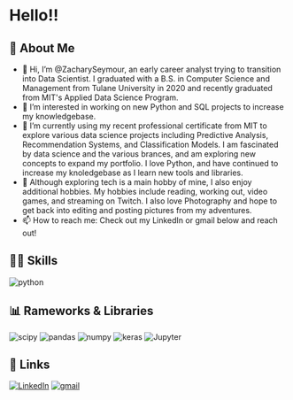 # Hello!! 

## 🤖 About Me
- 👋 Hi, I’m @ZacharySeymour, an early career analyst trying to transition into Data Scientist. I graduated with a B.S. in Computer Science and Management from Tulane University in 2020 and recently graduated from MIT's Applied Data Science Program. 
- 👀 I’m interested in working on new Python and SQL projects to increase my knowledgebase.
- 🌱 I’m currently using my recent professional certificate from MIT to explore various data science projects including Predictive Analysis, Recommendation Systems, and Classification Models. I am fascinated by data science and the various brances, and am exploring new concepts to expand my portfolio. I love Python, and have continued to increase my knoledgebase as I learn new tools and libraries. 
- 💞️ Although exploring tech is a main hobby of mine, I also enjoy additional hobbies. My hobbies include reading, working out, video games, and streaming on Twitch. I also love Photography and hope to get back into editing and posting pictures from my adventures. 
- 📫 How to reach me: Check out my LinkedIn or gmail below and reach out!

## 👩‍💻 Skills
![python](https://img.shields.io/badge/Python-3776AB?style=for-the-badge&logo=python&logoColor=white)

## 📊 Rameworks & Libraries
![scipy](https://img.shields.io/badge/SciPy-654FF0?style=for-the-badge&logo=SciPy&logoColor=white)
![pandas](https://img.shields.io/badge/Pandas-2C2D72?style=for-the-badge&logo=pandas&logoColor=white)
![numpy](https://img.shields.io/badge/Numpy-777BB4?style=for-the-badge&logo=numpy&logoColor=white)
![keras](https://img.shields.io/badge/Keras-D00000?style=for-the-badge&logo=Keras&logoColor=white)
![Jupyter](https://img.shields.io/badge/Jupyter-F37626.svg?&style=for-the-badge&logo=Jupyter&logoColor=white)

## 🔗 Links

[![LinkedIn](https://img.shields.io/badge/LinkedIn-0077B5?style=for-the-badge&logo=linkedin&logoColor=white)](https://www.linkedin.com/in/zachary-seymour1/)
[![gmail](https://img.shields.io/badge/Gmail-D14836?style=for-the-badge&logo=Gmail&logoColor=white)](mailto:zacharyseymour20@gmail.com)

<!---
ZacharySeymour/ZacharySeymour is a ✨ special ✨ repository because its `README.md` (this file) appears on your GitHub profile.
You can click the Preview link to take a look at your changes.
--->
